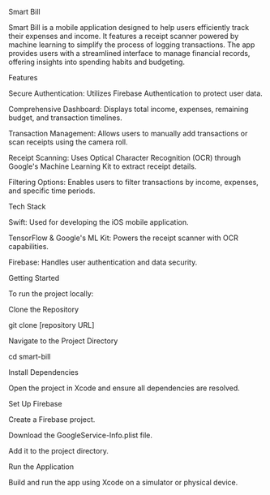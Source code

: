 Smart Bill

Smart Bill is a mobile application designed to help users efficiently track their expenses and income. It features a receipt scanner powered by machine learning to simplify the process of logging transactions. The app provides users with a streamlined interface to manage financial records, offering insights into spending habits and budgeting.

Features

Secure Authentication: Utilizes Firebase Authentication to protect user data.

Comprehensive Dashboard: Displays total income, expenses, remaining budget, and transaction timelines.

Transaction Management: Allows users to manually add transactions or scan receipts using the camera roll.

Receipt Scanning: Uses Optical Character Recognition (OCR) through Google's Machine Learning Kit to extract receipt details.

Filtering Options: Enables users to filter transactions by income, expenses, and specific time periods.

Tech Stack

Swift: Used for developing the iOS mobile application.

TensorFlow & Google's ML Kit: Powers the receipt scanner with OCR capabilities.

Firebase: Handles user authentication and data security.

Getting Started

To run the project locally:

Clone the Repository

git clone [repository URL]

Navigate to the Project Directory

cd smart-bill

Install Dependencies

Open the project in Xcode and ensure all dependencies are resolved.

Set Up Firebase

Create a Firebase project.

Download the GoogleService-Info.plist file.

Add it to the project directory.

Run the Application

Build and run the app using Xcode on a simulator or physical device.

